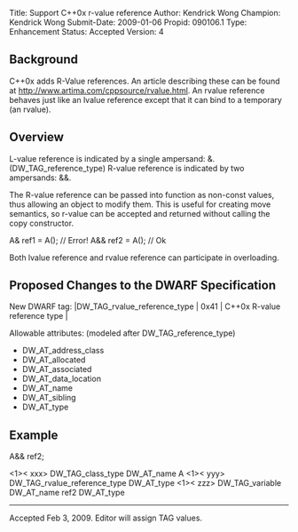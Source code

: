 Title:       Support C++0x r-value reference
Author:      Kendrick Wong
Champion:    Kendrick Wong
Submit-Date: 2009-01-06
Propid:      090106.1
Type:        Enhancement
Status:      Accepted
Version:     4

Background
----------

C++0x adds R-Value references.  An article describing these
can be found at http://www.artima.com/cppsource/rvalue.html.
An rvalue reference behaves just like an lvalue reference 
except that it can bind to a temporary (an rvalue).

Overview
--------

L-value reference is indicated by a single ampersand: &. 
(DW_TAG_reference_type)
R-value reference is indicated by two ampersands: &&.

The R-value reference can be passed into function as non-const 
values, thus allowing an object to modify them.  This is useful 
for creating move semantics, so r-value can be accepted and 
returned without calling the copy constructor.

   A&  ref1 = A();  // Error!
   A&& ref2 = A();  // Ok

Both lvalue reference and rvalue reference can participate in
overloading.


Proposed Changes to the DWARF Specification
-------------------------------------------

New DWARF tag:
|DW_TAG_rvalue_reference_type | 0x41 | C++0x R-value reference type |

Allowable attributes: (modeled after DW_TAG_reference_type)
* DW_AT_address_class
* DW_AT_allocated
* DW_AT_associated
* DW_AT_data_location
* DW_AT_name
* DW_AT_sibling
* DW_AT_type

Example
-------

   A&& ref2;

   <1><  xxx>      DW_TAG_class_type
                   DW_AT_name                  A
   <1><  yyy>      DW_TAG_rvalue_reference_type
                   DW_AT_type                  <xxx>
   <1><  zzz>      DW_TAG_variable
                   DW_AT_name                  ref2
                   DW_AT_type                  <yyy>

---
Accepted Feb 3, 2009.  Editor will assign TAG values.  

